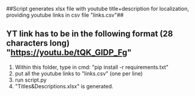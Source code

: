 ##Script generates xlsx file with youtube title+description for localization, providing youtube links in csv file "links.csv"##
## YT link has to be in the following format (28 characters long) "https://youtu.be/tQK_GlDP_Fg"

1. Within this folder, type in cmd: "pip install -r requirements.txt"
2. put all the youtube links to "links.csv" (one per line)
3. run script.py
4. "Titles&Descriptions.xlsx" is generated.